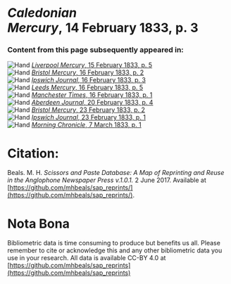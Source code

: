# *Caledonian Mercury*, 14 February 1833, p. 3  
  
### Content from this page subsequently appeared in:  
![Hand](http://scissorsandpaste.net/wp-content/uploads/2017/06/smallhandpointer.png) [*Liverpool Mercury*, 15 February 1833, p. 5](https://mhbeals.github.io/sap_html/Liverpool-Mercury/Liverpool-Mercury-15-February-1833-p-5)  
![Hand](http://scissorsandpaste.net/wp-content/uploads/2017/06/smallhandpointer.png) [*Bristol Mercury*, 16 February 1833, p. 2](https://mhbeals.github.io/sap_html/Bristol-Mercury/Bristol-Mercury-16-February-1833-p-2)  
![Hand](http://scissorsandpaste.net/wp-content/uploads/2017/06/smallhandpointer.png) [*Ipswich Journal*, 16 February 1833, p. 3](https://mhbeals.github.io/sap_html/Ipswich-Journal/Ipswich-Journal-16-February-1833-p-3)  
![Hand](http://scissorsandpaste.net/wp-content/uploads/2017/06/smallhandpointer.png) [*Leeds Mercury*, 16 February 1833, p. 5](https://mhbeals.github.io/sap_html/Leeds-Mercury/Leeds-Mercury-16-February-1833-p-5)  
![Hand](http://scissorsandpaste.net/wp-content/uploads/2017/06/smallhandpointer.png) [*Manchester Times*, 16 February 1833, p. 1](https://mhbeals.github.io/sap_html/Manchester-Times/Manchester-Times-16-February-1833-p-1)  
![Hand](http://scissorsandpaste.net/wp-content/uploads/2017/06/smallhandpointer.png) [*Aberdeen Journal*, 20 February 1833, p. 4](https://mhbeals.github.io/sap_html/Aberdeen-Journal/Aberdeen-Journal-20-February-1833-p-4)  
![Hand](http://scissorsandpaste.net/wp-content/uploads/2017/06/smallhandpointer.png) [*Bristol Mercury*, 23 February 1833, p. 2](https://mhbeals.github.io/sap_html/Bristol-Mercury/Bristol-Mercury-23-February-1833-p-2)  
![Hand](http://scissorsandpaste.net/wp-content/uploads/2017/06/smallhandpointer.png) [*Ipswich Journal*, 23 February 1833, p. 1](https://mhbeals.github.io/sap_html/Ipswich-Journal/Ipswich-Journal-23-February-1833-p-1)  
![Hand](http://scissorsandpaste.net/wp-content/uploads/2017/06/smallhandpointer.png) [*Morning Chronicle*, 7 March 1833, p. 1](https://mhbeals.github.io/sap_html/Morning-Chronicle/Morning-Chronicle-7-March-1833-p-1)  


# Citation: 

Beals. M. H. *Scissors and Paste Database: A Map of Reprinting and Reuse in the Anglophone Newspaper Press v.1.0.1.* 2 June 2017. Available at [https://github.com/mhbeals/sap_reprints/](https://github.com/mhbeals/sap_reprints/). 

# Nota Bona

Bibliometric data is time consuming to produce but benefits us all. Please remember to cite or acknowledge this and any other bibliometric data you use in your research. All data is available CC-BY 4.0 at [https://github.com/mhbeals/sap_reprints](https://github.com/mhbeals/sap_reprints)